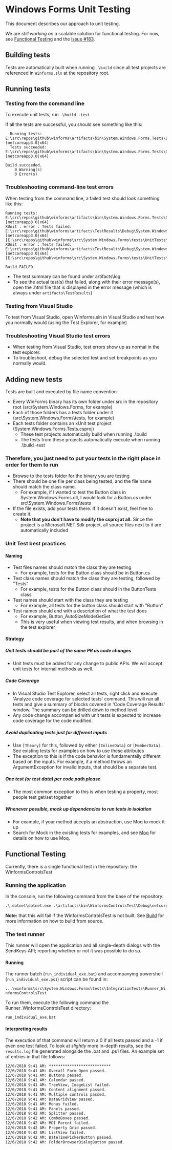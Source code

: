 # Windows Forms Unit Testing

This document describes our approach to unit testing.

We are _still working on_ a scalable solution for functional testing. For now, see [Functional Testing](testing.md#functional-testing) and the [issue #183][issue-#183].

## Building tests

Tests are automatically built when running `.\build` since all test projects are referenced in `Winforms.sln` at the repository root.

## Running tests

### Testing from the command line

To execute unit tests, run `.\build -test`

If all the tests are successful, you should see something like this:

```console
  Running tests: E:\src\repos\github\winforms\artifacts\bin\System.Windows.Forms.Tests\Debug\netcoreapp3.0\System.Windows.Forms.Tests.dll [netcoreapp3.0|x64]
  Tests succeeded: E:\src\repos\github\winforms\artifacts\bin\System.Windows.Forms.Tests\Debug\netcoreapp3.0\System.Windows.Forms.Tests.dll [netcoreapp3.0|x64]

Build succeeded.
    0 Warning(s)
    0 Error(s)
```

### Troubleshooting command-line test errors

When testing from the command line, a failed test should look something like this:

```console
Running tests: E:\src\repos\github\winforms\artifacts\bin\System.Windows.Forms.Tests\Debug\netcoreapp3.0\System.Windows.Forms.Tests.dll [netcoreapp3.0|x64]
XUnit : error : Tests failed: E:\src\repos\github\winforms\artifacts\TestResults\Debug\System.Windows.Forms.Tests_netcoreapp3.0_x64.html [netcoreapp3.0|x64] [E:\src\repos\github\winforms\src\System.Windows.Forms\tests\UnitTests\System.Windows.Forms.Tests.csproj]
XUnit : error : Tests failed: E:\src\repos\github\winforms\artifacts\TestResults\Debug\System.Windows.Forms.Tests_netcoreapp3.0_x64.html [netcoreapp3.0|x64] [E:\src\repos\github\winforms\src\System.Windows.Forms\tests\UnitTests\System.Windows.Forms.Tests.csproj]

Build FAILED.
```

* The test summary can be found under artifacts\log
* To see the actual test(s) that failed, along with their error message(s), open the .html file that is displayed in the error message (which is always under `artifacts\TestResults`)

### Testing from Visual Studio

To test from Visual Studio, open Winforms.sln in Visual Studio and test how you normally would (using the Test Explorer, for example)

### Troubleshooting Visual Studio test errors

* When testing from Visual Studio, test errors show up as normal in the test explorer.
* To troubleshoot, debug the selected test and set breakpoints as you normally would.

## Adding new tests

Tests are built and executed by file name convention

* Every WinForms binary has its own folder under src in the repository root (src\System.Windows.Forms, for example)
* Each of those folders has a tests folder under it (src\System.Windows.Forms\tests, for example)
* Each tests folder contains an xUnit test project (System.Windows.Forms.Tests.csproj)
  * These test projects automatically build when running .\build
  * The tests from these projects automatically execute when running .\build -test

### Therefore, you just need to put your tests in the right place in order for them to run

* Browse to the tests folder for the binary you are testing
* There should be one file per class being tested, and the file name should match the class name.
  * For example, if I wanted to test the Button class in System.Windows.Forms.dll, I would look for a Button.cs under src\System.Windows.Forms\tests
* If the file exists, add your tests there. If it doesn't exist, feel free to create it.
  * **Note that you don't have to modify the csproj at all.** Since the project is a Microsoft.NET.Sdk project, all source files next to it are automatically included

### Unit Test best practices

#### Naming

* Test files names should match the class they are testing
  * For example, tests for the Button class should be in Button.cs
* Test class names should match the class they are testing, followed by "Tests"
  * For example, tests for the Button class should in the ButtonTests class
* Test names should start with the class they are testing
  * For example, all tests for the button class should start with "Button"
* Test names should end with a description of what the test does
  * For example, Button_AutoSizeModeGetSet
  * This is very useful when viewing test results, and when browsing in the test explorer

#### Strategy

##### Unit tests should be part of the same PR as code changes

* Unit tests must be added for any change to public APIs. We will accept unit tests for internal methods as well.

##### Code Coverage

* In Visual Studio Test Explorer, select all tests, right click and execute 'Analyze code coverage for selected tests' command. This will run all tests and give a summary of blocks covered in 'Code Coverage Results' window. The summary can be drilled down to method level.
* Any code change accompanied with unit tests is expected to increase code coverage for the code modified.

##### Avoid duplicating tests just for different inputs

* Use `[Theory]` for this, followed by either `[InlineData]` or `[MemberData]`. See existing tests for examples on how to use these attributes
* The exception to this is if the code behavior is fundamentally different based on the inputs. For example, if a method throws an ArgumentException for invalid inputs, that should be a separate test.

##### One test (or test data) per code path please

* The most common exception to this is when testing a property, most people test get/set together

##### Whenever possible, mock up dependencies to run tests in isolation
  
* For example, if your method accepts an abstraction, use Moq to mock it up
* Search for Mock in the existing tests for examples, and see [Moq][moq] for details on how to use Moq.

## Functional Testing

Currently, there is a single functional test in the repository: the WinformsControlsTest

### Running the application

In the console, run the following command from the base of the repository:

```cmd
.\.dotnet\dotnet.exe .\artifacts\bin\WinformsControlsTest\Debug\netcoreapp3.0\WinformsControlsTest.dll
```

**Note:** that this will fail if the WinformsControlsTest is not built. See [Build](building.md) for more information on how to build from source.

### The test runner

This runner will open the application and all single-depth dialogs with the SendKeys API; reporting whether or not it was possible to do so.

#### Running

The runner batch (`run_individual_exe.bat`) and accompanying powershell (`run_individual_exe.ps1`) script can be found in:

`...\winforms\src\System.Windows.Forms\tests\IntegrationTests\Runner_WinformsControlsTest`

To run them, execute the following command the Runner_WinformsControlsTest directory:

`run_individual_exe.bat`

#### Interpreting results

The execution of that command will return a 0 if all tests passed and a -1 if even one test failed. To look at _slightly_ more in-depth results, see the `results.log` file generated alongside the .bat and .ps1 files. An example set of entries in that file follows:

```txt
12/6/2018 9:41 AM: ***************************
12/6/2018 9:41 AM: Overall Form Open passed.
12/6/2018 9:41 AM: Buttons passed.
12/6/2018 9:41 AM: Calendar passed.
12/6/2018 9:41 AM: TreeView, ImageList failed.
12/6/2018 9:41 AM: Content alignment passed.
12/6/2018 9:41 AM: Multiple controls passed.
12/6/2018 9:41 AM: DataGridView passed.
12/6/2018 9:41 AM: Menus failed.
12/6/2018 9:41 AM: Panels passed.
12/6/2018 9:42 AM: Splitter passed.
12/6/2018 9:42 AM: ComboBoxes passed.
12/6/2018 9:42 AM: MDI Parent failed.
12/6/2018 9:42 AM: Property Grid passed.
12/6/2018 9:42 AM: ListView failed.
12/6/2018 9:42 AM: DateTimePickerButton passed.
12/6/2018 9:42 AM: FolderBrowserDialogButton passed.
```

[comment]: <> (URI Links)

[issue-#183]: https://github.com/dotnet/winforms/issues/183
[moq]: (https://github.com/Moq/moq4/wiki/Quickstart)